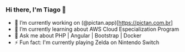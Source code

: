 ### Hi there, I'm Tiago 👋

- 🔭 I’m currently working on (@pictan.app)[https://pictan.com.br]
- 🌱 I’m currently learning about AWS Cloud Especialization Program
- 💬 Ask me about PHP | Angular | Bootstrap | Docker
- ⚡ Fun fact: I'm currently playing Zelda on Nintendo Switch

